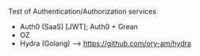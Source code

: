 Test of Authentication/Authorization services
- Auth0 (SaaS) [JWT]; Auth0 + Grean
- OZ
- Hydra (Golang) --> https://github.com/ory-am/hydra
